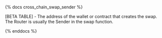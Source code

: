 {% docs cross_chain_swap_sender %}

[BETA TABLE] - The address of the wallet or contract that creates the swap. The Router is usually the Sender in the swap function. 

{% enddocs %}